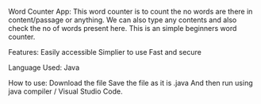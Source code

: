 Word Counter App:
    This word counter is to count the no words are there in content/passage or anything.
    We can also type any contents and also check the no of words present here.
    This is an simple beginners word counter.

Features:
    Easily accessible
    Simplier to use
    Fast and secure

Language Used: 
    Java

How to use:
    Download the file
    Save the file as it is .java
    And then run using java compiler / Visual Studio Code.
